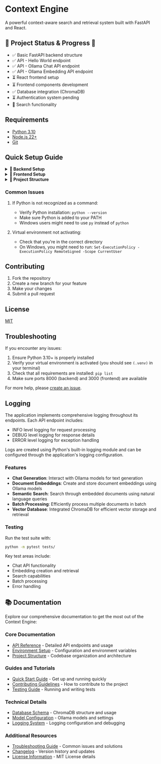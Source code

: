 # Context Engine

A powerful context-aware search and retrieval system built with FastAPI and React.


## 🚧 Project Status & Progress 🚧
- ✅ Basic FastAPI backend structure
- ✅ API - Hello World endpoint
- ✅ API - Ollama Chat API endpoint
- ✅ API - Ollama Embedding API endpoint
- ⏳ React frontend setup
- ⏳ Frontend components development
- ✅ Database integration (ChromaDB)
- ⏳ Authentication system pending
- 🔄 Search functionality


## Requirements

- [Python 3.10](https://www.python.org/downloads/release/python-3100/) 
-  [Node.js 22+](https://nodejs.org/en/download/current)
- [Git](https://git-scm.com/downloads)

## Quick Setup Guide

<details>
<summary><b>🔹 Backend Setup</b></summary>

1. Clone the repository:
```bash
git clone https://github.com/naorbonomo/context-engine
cd context-engine
```

2. Create a virtual environment:
```bash
py -3.10 -m venv .venv
```

3. Activate the virtual environment:
- Windows:
```bash
.\.venv\Scripts\activate
```
- Linux/MacOS:
```bash
source .venv/bin/activate
```

4. Install the required packages:
```bash
pip install -r requirements.txt
```

5. Create a `.env` file in the backend root directory by copying the example:
```bash
cp .env.example .env
```

For detailed environment variable configuration, see [Environment Variables Documentation](docs/ENV.md).


### Starting the Backend

Start the FastAPI backend with:
```bash
uvicorn app.main:app --host 0.0.0.0 --port 8000 --reload
```

### Available Endpoints
The API will be available at:
- API: http://localhost:8000/api/v1
- [Detailed API Documentation](docs/API.md)




</details>
<details>
<summary><b>🔹 Frontend Setup</b></summary>

1. Navigate to the frontend directory:
```bash
cd frontend
```

2. Install dependencies:
```bash
npm install
```

3. Start the development server:
```bash
npm start
```

The frontend will be available at http://localhost:3000
</details>
<details>
<summary><b>🔹 Project Structure</b></summary>

```
project-root/
├── README.md
├── docker-compose.yml
├── backend/
│   ├── Dockerfile
│   ├── requirements.txt
│   ├── app/
│   │   ├── main.py
│   │   ├── core/
│   │   │   ├── config.py
│   │   │   └── deps.py
│   │   ├── api/
│   │   │   ├── v1/
│   │   │   │   └── endpoints/
│   │   │   └── deps.py
│   │   ├── models/
│   │   ├── schemas/
│   │   └── services/
│   └── scripts/
│       └── start.sh
└── frontend/
    ├── Dockerfile
    ├── package.json
    ├── src/
    │   ├── components/
    │   ├── pages/
    │   ├── services/
    │   └── utils/
    └── scripts/
        └── start.sh
```
</details>

### Common Issues

1. If Python is not recognized as a command:
   - Verify Python installation: `python --version`
   - Make sure Python is added to your PATH
   - Windows users might need to use `py` instead of `python`

2. Virtual environment not activating:
   - Check that you're in the correct directory
   - On Windows, you might need to run: `Set-ExecutionPolicy -ExecutionPolicy RemoteSigned -Scope CurrentUser`

## Contributing

1. Fork the repository
2. Create a new branch for your feature
3. Make your changes
4. Submit a pull request

## License

[MIT](LICENSE)

## Troubleshooting

If you encounter any issues:

1. Ensure Python 3.10+ is properly installed
2. Verify your virtual environment is activated (you should see `(.venv)` in your terminal)
3. Check that all requirements are installed: `pip list`
4. Make sure ports 8000 (backend) and 3000 (frontend) are available

For more help, please [create an issue](https://github.com/naorbonomo/context-engine/issues).

## Logging

The application implements comprehensive logging throughout its endpoints. Each API endpoint includes:
- INFO level logging for request processing
- DEBUG level logging for response details
- ERROR level logging for exception handling

Logs are created using Python's built-in logging module and can be configured through the application's logging configuration.

### Features

- **Chat Generation**: Interact with Ollama models for text generation
- **Document Embeddings**: Create and store document embeddings using Ollama models
- **Semantic Search**: Search through embedded documents using natural language queries
- **Batch Processing**: Efficiently process multiple documents in batch
- **Vector Database**: Integrated ChromaDB for efficient vector storage and retrieval

### Testing

Run the test suite with:
```bash
python -m pytest tests/
```

Key test areas include:
- Chat API functionality
- Embedding creation and retrieval
- Search capabilities
- Batch processing
- Error handling

## 📚 Documentation

Explore our comprehensive documentation to get the most out of the Context Engine:

### Core Documentation
- [API Reference](docs/API.md) - Detailed API endpoints and usage
- [Environment Setup](docs/ENV.md) - Configuration and environment variables
- [Project Structure](docs/STRUCTURE.md) - Codebase organization and architecture

### Guides and Tutorials
- [Quick Start Guide](#quick-setup-guide) - Get up and running quickly
- [Contributing Guidelines](docs/CONTRIBUTING.md) - How to contribute to the project
- [Testing Guide](docs/TESTING.md) - Running and writing tests

### Technical Details
- [Database Schema](docs/DATABASE.md) - ChromaDB structure and usage
- [Model Configuration](docs/MODELS.md) - Ollama models and settings
- [Logging System](docs/LOGGING.md) - Logging configuration and debugging

### Additional Resources
- [Troubleshooting Guide](docs/TROUBLESHOOTING.md) - Common issues and solutions
- [Changelog](CHANGELOG.md) - Version history and updates
- [License Information](LICENSE) - MIT License details